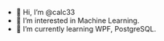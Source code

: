 - 👋 Hi, I’m @calc33
- 👀 I’m interested in Machine Learning.
- 🌱 I’m currently learning WPF, PostgreSQL.

<!---
calc33/calc33 is a ✨ special ✨ repository because its `README.md` (this file) appears on your GitHub profile.
You can click the Preview link to take a look at your changes.
--->
